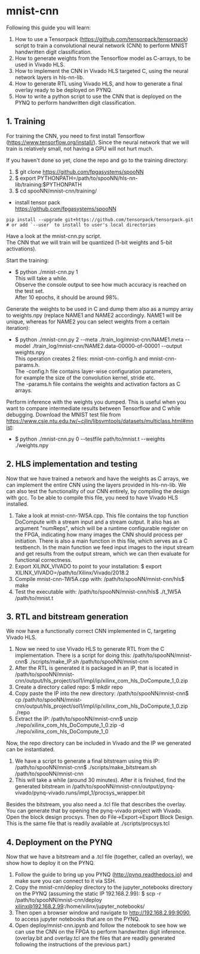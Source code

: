 # mnist-cnn

Following this guide you will learn:

1. How to use a Tensorpack (https://github.com/tensorpack/tensorpack) script to train a convolutional neural network (CNN) to perform MNIST handwritten digit classification.
2. How to generate weights from the Tensorflow model as C-arrays, to be used in Vivado HLS.
3. How to implement the CNN in Vivado HLS targeted C, using the neural network layers in hls-nn-lib.
4. How to generate RTL using Vivado HLS, and how to generate a final overlay ready to be deployed on PYNQ.
5. How to write a python script to use the CNN that is deployed on the PYNQ to perform handwritten digit classification.

## 1. Training

For training the CNN, you need to first install Tensorflow (https://www.tensorflow.org/install/). Since the neural network that we will train is relatively small, not having a GPU will not hurt much.

If you haven't done so yet, clone the repo and go to the training directory:

1. $ git clone https://github.com/fpgasystems/spooNN
2. $ export PYTHONPATH=/path/to/spooNN/hls-nn-lib/training:$PYTHONPATH
3. $ cd spooNN/mnist-cnn/training/

- install tensor pack  
  https://github.com/fpgasystems/spooNN
```
pip install --upgrade git+https://github.com/tensorpack/tensorpack.git
# or add `--user` to install to user's local directories
```

Have a look at the mnist-cnn.py script.  
The CNN that we will train will be quantized (1-bit weights and 5-bit activations).

Start the training:
- $ python ./mnist-cnn.py 1  
  This will take a while.  
  Observe the console output to see how much accuracy is reached on the test set.  
  After 10 epochs, it should be around 98%.

Generate the weights to be used in C and dump them also as a numpy array to weights.npy (replace NAME1 and NAME2 accordingly. NAME1 will be unique, whereas for NAME2 you can select weights from a certain iteration):
- $ python ./mnist-cnn.py 2 --meta ./train_log/mnist-cnn/NAME1.meta --model ./train_log/mnist-cnn/NAME2.data-00000-of-00001 --output weights.npy  
This operation creates 2 files: mnist-cnn-config.h and mnist-cnn-params.h.  
The -config.h file contains layer-wise configuration parameters,  
for example the size of the convolution kernel, stride etc.  
The -params.h file contains the weights and activation factors as C arrays.

Perform inference with the weights you dumped. This is useful when you want to compare intermediate results between Tensorflow and C while debugging. Download the MNIST test file from https://www.csie.ntu.edu.tw/~cjlin/libsvmtools/datasets/multiclass.html#mnist:
- $ python ./mnist-cnn.py 0 --testfile path/to/mnist.t --weights ./weights.npy

## 2. HLS implementation and testing

Now that we have trained a network and have the weights as C arrays, we can implement the entire CNN using the layers provided in hls-nn-lib. We can also test the functionality of our CNN entirely, by compiling the design with gcc. To be able to compile this file, you need to have Vivado HLS installed.

1. Take a look at mnist-cnn-1W5A.cpp. This file contains the top function DoCompute with a stream input and a stream output. It also has an argument "numReps", which will be a runtime configurable register on the FPGA, indicating how many images the CNN should process per initiation. There is also a main function in this file, which serves as a C testbench. In the main function we feed input images to the input stream and get results from the output stream, which we can then evaluate for functional correctness.
2. Export XILINX_VIVADO to point to your installation: $ export XILINX_VIVADO=/path/to/Xilinx/Vivado/2018.2
3. Compile mnist-cnn-1W5A.cpp with: /path/to/spooNN/mnist-cnn/hls$ make
4. Test the executable with: /path/to/spooNN/mnist-cnn/hls$ ./t_1W5A /path/to/mnist.t

## 3. RTL and bitstream generation

We now have a functionally correct CNN implemented in C, targeting Vivado HLS. 

1. Now we need to use Vivado HLS to generate RTL from the C implementation. There is a script for doing this: /path/to/spooNN/mnist-cnn$ ./scripts/make_IP.sh /path/to/spooNN/mnist-cnn
2. After the RTL is generated it is packaged in an IP, that is located in /path/to/spooNN/mnist-cnn/output/hls_project/sol1/impl/ip/xilinx_com_hls_DoCompute_1_0.zip
3. Create a directory called repo: $ mkdir repo
4. Copy paste the IP into the new directory: /path/to/spooNN/mnist-cnn$ cp /path/to/spooNN/mnist-cnn/output/hls_project/sol1/impl/ip/xilinx_com_hls_DoCompute_1_0.zip ./repo
5. Extract the IP: /path/to/spooNN/mnist-cnn$ unzip ./repo/xilinx_com_hls_DoCompute_1_0.zip -d ./repo/xilinx_com_hls_DoCompute_1_0

Now, the repo directory can be included in Vivado and the IP we generated can be instantiated.

1. We have a script to generate a final bitstream using this IP: /path/to/spooNN/mnist-cnn$ ./scripts/make_bitstream.sh /path/to/spooNN/mnist-cnn
2. This will take a while (around 30 minutes). After it is finished, find the generated bitstream in /path/to/spooNN/mnist-cnn/output/pynq-vivado/pynq-vivado.runs/impl_1/procsys_wrapper.bit

Besides the bitstream, you also need a .tcl file that describes the overlay. You can generate that by opening the pynq-vivado project with Vivado. Open the block design procsys. Then do File->Export->Export Block Design. This is the same file that is readily available at ./scripts/procsys.tcl

## 4. Deployment on the PYNQ

Now that we have a bitstream and a .tcl file (together, called an overlay), we show how to deploy it on the PYNQ.

1. Follow the guide to bring up you PYNQ (http://pynq.readthedocs.io) and make sure you can connect to it via SSH.
2. Copy the mnist-cnn/deploy directory to the jupyter_notebooks directory on the PYNQ (assuming the static IP 192.168.2.99): $ scp -r /path/to/spooNN/mnist-cnn/deploy xilinx@192.168.2.99:/home/xilinx/jupyter_notebooks/
3. Then open a browser window and navigate to http://192.168.2.99:9090, to access jupyter notebooks that are on the PYNQ.
4. Open deploy/mnist-cnn.ipynb and follow the notebook to see how we can use the CNN on the FPGA to perform handwritten digit inference. (overlay.bit and overlay.tcl are the files that are readily generated following the instructions of the previous part.)

